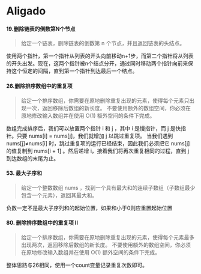 # Aligado

#### 19.删除链表的倒数第N个节点
>给定一个链表，删除链表的倒数第 n 个节点，并且返回链表的头结点。

使用两个指针，第一个指针从列表的开头向前移动n+1步，而第二个指针将从列表的开头出发。现在，这两个指针被n个结点分开，通过同时移动两个指针向前来保持这个恒定的间隔，直到第一个指针到达最后一个结点。

#### 26.删除排序数组中的重复项
>给定一个排序数组，你需要在原地删除重复出现的元素，使得每个元素只出现一次，返回移除后数组的新长度。
>不要使用额外的数组空间，你必须在原地修改输入数组并在使用 O(1) 额外空间的条件下完成。

数组完成排序后，我们可以放置两个指针 i 和 j ，其中 i 是慢指针，而 j 是快指针。只要 nums[i] = nums[j]，我们就增加 j 以跳过重复项。
当我们遇到 nums[j]≠nums[i] 时，跳过重复项的运行已经结束，因此我们必须把它 nums[j] 的值复制到 nums[i + 1] 。然后递增 i，接着我们将再次重复相同的过程，直到 j 到达数组的末尾为止。

#### 53. 最大子序和
>给定一个整数数组 nums ，找到一个具有最大和的连续子数组（子数组最少包含一个元素），返回其最大和。

负数一定不是最大子序列和的起始位置，如果和小于0则应重置起始位置

#### 80. 删除排序数组中的重复项 II
>给定一个排序数组，你需要在原地删除重复出现的元素，使得每个元素最多出现两次，返回移除后数组的新长度。
>不要使用额外的数组空间，你必须在原地修改输入数组并在使用 O(1) 额外空间的条件下完成。

整体思路与26相同，使用一个count变量记录重复次数即可。

